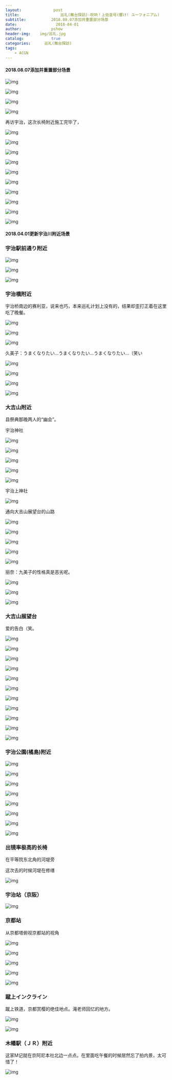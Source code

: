 ```yaml
---
layout:              post
title:                  巡礼(舞台探訪)-吹响！上低音号(響け! ユーフォニアム)
subtitle:           2018.08.07添加并重置部分场景
date:                 2018-04-01
author:             pshow
header-img:    img/巡礼.jpg
catalog:            true
categories:      巡礼(舞台探訪)
tags:
    - ACGN
---
```


#### 2018.08.07添加并重置部分场景

![img](https://nxpfnw.bn.files.1drv.com/y4mRHfkUO3ZBG7KjB3dzK-O8_0ZZStJZURW_gtvvAZm_75Nl6vnw3LBLDotNfiv4MadZaFrNbAtKAySNEn7D0j5ynq1GZ9oVJrhkVyRQKeHL2dfeMcHNdY0tTSacA74v37zM7X137XlEAASDNEtVuZcXA6hIn34QysAAmpuqxB_hLA8HAN-u11nVZktE-IxVj2OB80X1_6YcxQfHo8xl32ZKQ?width=4032&height=4447&cropmode=none)

![img](https://nh99nw.bn.files.1drv.com/y4mGYWqSI_dLUK2POKJgLSUKSN8dbxYi8DP-J7arByjUKYbxCRJqlf3fseu5N7-U4tZactPCtdslR-VW6WFJeW-FdaGbFTFaR34FsETduJU-sYNAcb1CQsTHfEVR-s8l9w1mA9L10pgv78Eu04XeXSq4xPqkjr-HomrDqglyFTbn5QtlVwyNRPrDue7Vcuke2F_R1VnYvlY6rXO_oc--9TXoQ?width=4032&height=5290&cropmode=none)

![img](https://m398nw.bn.files.1drv.com/y4mNHOTSGpEVQMpLQHdVYEOuJ0n4yQm3JxqRNAVv5nQVfht2r8V1lCezCXqZSQ2oSLsDEfUOTN0Yygaqy845Xxy__6aE2O_lWoMJZTg7MzAVDf2ZFVWw1VDu7Q4pMXhM2MYCsxFaRMYJc0xXOnmmhBRPmJDBMAFEP0lnk4RZR_Kk1yjCP_WG56lBW_j5v6EUrW0qMbUjN8PGa671aqyW7IZnQ?width=4032&height=4629&cropmode=none)

![img](https://nhpknw.bn.files.1drv.com/y4mwa1UeaEDBnbdNdRe8lGsj3HyslD16tTmEOX0863S3_dcW78x1lutL6XXMMAeqOKyDRX5AbxG1u81A3G1MijDEZ0NhcMUD-woDglKAQzmarcn_3vGbqrxfrDpQyV3i2caA3hBH1fUpUIBJZrIAATM68oPnLZMrPxpW734xzbtI3V_-hvGu8jRahfxYHQG-NKbV4etM_3TCr28kszuot64mA?width=4032&height=5290&cropmode=none)

再访宇治，这次长椅附近施工完毕了，

![img](https://nh98nw.bn.files.1drv.com/y4mLTx8oPs3IBMPSb7xAplytAKtIy-QWlrnYMqJbCIDVvCgbO72o1EbtAIdQSc7_PWO3YWevF5gHDFG5h_ULGnDWALoudfpoCArJXfZipCT9VimwL0yjipU1IRsWJyWMS_V8pVumKSbRwEDGSS5Cwr3h_4PTT566fSgW821nU4OKEil0Gh9ttb0vCMOlGeMQ83l4X9TegfU8jASxAOJAa4Ucw?width=4032&height=5290&cropmode=none)

![img](https://nhpenw.bn.files.1drv.com/y4mnH8-4Bqb0vjyHubXdML6jV9bfe2AZjpI1BTEFwdNKpNNn6OM3ZOtSWLN4r3r1FE5Or2t-SqxOGANDwqHr7NbWbqxwXARv2ZXUXbekqitQ_mykMDDf6qIt4gkxHwP9DJFtYvPSZ8QZFVRVJSqnnGd5Ood-NVSZf0lXG1FWV_HWBbqZJBIJTVwADgmsNXml8F24yf_QihdnFc46Qust4AjBg?width=4032&height=5291&cropmode=none)

![img](https://nhpfnw.bn.files.1drv.com/y4mIpca1xjO04eqIeUq9IJrz6vy8hqW8w1X5crjmiCfytrqulUmTvTCxeLwTnoSLS9-hqgTt0LN3peK4ruZueMpJdmVfxQOoUac7k2I9FoC6LQjNPYfxnzXG4HjNOo954ZnUY0jF9kp5D9oea4O0qdi3_lvmtWGaw6DNhu9XN1AYr1u919fzMD5QXkAa2Oy7IxmLpdvNQ-789hD9dTwT1RCQQ?width=4032&height=5291&cropmode=none)

![img](https://nhpjnw.bn.files.1drv.com/y4mD4XMAL8JdzneriephTyQWuxLh2RN2vLD4QXIOzj3paTjCqM0LdPBLKJFQvIOu2ExpJZpUyPMAQQkxFtNg_-3jlFLxt-rCWPF24ms8pww7bdKzCOCeByfRL6NhtffiwdOAZFzSzQ8O6sK5sgTA3CBw_j470ta_-MdKT_DkRQEfBMGnbezVOhDVgfCfH7Rktw_IxgZqERmd_ivL2mT7jEeyw?width=4032&height=5290&cropmode=none)

![img](https://nhphnw.bn.files.1drv.com/y4mffYasciabCCMCW11_IpeJCJ_OWafrfyERQHWnM9rWmJMqN3x2UghVHJsEyDDTSdayj_vDO0i4SMCipUQc0t5krEKpAaiC3q9eBO-zvGj2_zmBerfbZ-d_djjlszeUDgTROzGSeh7ql5YzwYCmFYyp6Ug8lhQ7ivKCgJByiLWAK8FYJ4XlDY6XmlbO2yBZ7ArxKnISFRXpjzLhtJ2XN9CCg?width=4032&height=4457&cropmode=none)

![img](https://m3plnw.bn.files.1drv.com/y4mvrHt4_o9BIm65fWmv39kx2dSQl3yN2uX11PvId-zIXlH7Ar56YwN8SCdoTG2L9hUSSnktvhkEmymmaS_8pe-O4RhAzVDuDJu7CxcJN9BYOVMVJwuMic3ikMOcFtjB5eIZ7gbnHJepNHDS1Eg_PRWRz7pu90U0Nvn8J6d26X3AsY29JN_n5gqUlsKlfz8KiTaNnZ4SI5AHKsCF65t0UtjaA?width=1684&height=1885&cropmode=none)

![img](https://m399nw.bn.files.1drv.com/y4mATGC4RvPddhG2UaDNRpetdOnt8YOP_uK3XJnnnpd4x7NjC6cB4l5gLIgibA1hWkIfDsN4p2AYW4XTHEKzpXpWR6zQq9y0Tln0i_kiCAt9OW1d4sQg66_iRQrwWUFoohoN04lN7W2Bn3FIN4-0zxPvXj_KSAklaOsn3xylTciVSl5szjQXMNMKZTsukX1V5Y0cetBBVEEL7EQO7RN9n7img?width=4032&height=5291&cropmode=none)

![img](https://m3pknw.bn.files.1drv.com/y4mI4lOSThPXx1fQEwS81M7Nb19DvFj3Nj1itktRxfAM5kax8WC0D6BpFqF4-PSsJ5rSwBSk9fCnAvUJNzgdQguriiU79HyHOjYy9MNbUFfoNgRZQobrIC0HQVuMNfHskzgbVRWNGbsrZb8DxF6d2FJqOC21YcacSRsBy52Lnl1ycbs2l5WFLiWV4CpaQA-FGkf9lhYyEEw8tKu25uaw1w7RA?width=1744&height=2506&cropmode=none)

![img](https://nhpgnw.bn.files.1drv.com/y4mu1pJG6kMDsG7_yEVLhM0-6MFDpM_vpvoXCADnh6VWGkdm34FBLyLwW9sbQusCbPKVF85v1NGiYQzTPirWj-5AwgtRzBNxcurd4lSdazPqvr0e0-6GT8iQS_KHmFgNhJgUNTn4RMZJemB3wtFVw1ztPq8kkeF0FJcusyNd_JkBvDHYQw6wfuKzu8vCJY-DWg6Pw8OnSIMD7Wl72vwfjX54g?width=4032&height=5290&cropmode=none)

![img](https://nhplnw.bn.files.1drv.com/y4mZBGhogX_P3_1gA3pXYnFnd5Apn7zk9RfqwV0R01FNCGRkE-nVP2xwkoNpnPCodwA7jx_exK9NnjosvKQhkOa-7ecBkl8UrAjXqDUSfWS4dGpX_DpIinw_BBzH_6y16URUAhFIwdUuY3CE6h3q4opUcwfv1hJEVufg2EoHv46e9HsOedyK_UYy-k2rQaIPUwn1e1nVCpQe8_3M1kn32_mmg?width=4032&height=5290&cropmode=none)



#### 2018.04.01更新宇治川附近场景

### 宇治駅前通り附近

![img](https://qmyatg.bn.files.1drv.com/y4miAL8CFmPGGEIpqhqCk-dKdLKqm8EC3p9N5SAItt3A3rEERgQ17Td80VxqWcdJhtQ8Q8OZblqZU_v768XJwFJ9iDshiOaBWzJ4hE2Dj_YDl4T9oHfK2Ht4I7ISagNFmm1nmKSoCpOFu-y8Rz-Flwph7e1F_xBmq7B2Wt2VOrKKNPYNAQ8RY4Gy0jQ3zA1OxmQfBhDl55Ztbp82ZzDJ_q-EA?width=1200&height=1598&cropmode=none)

![img](https://p8yatg.bn.files.1drv.com/y4mDJhTTRwLgTQgpkeMCA-yCPNRfkrcwwi3rmYgI8L7JlYp7xHsLvkBWJ4SnWeDnUuVQnlSOkhP7uENcD-bvAMVotb3o-tKzmBY2hbZlmRrJHLXgX4TemEHCEW_xvzRIq0a8NSmYhbNwLFVSaDSUc8Y9NvoCDDNMPRiAsqozwLtq7rQbOM262bs9cr7EmLttG_QZ39Iz3kBBtBsB9SxjqlM9g?width=1200&height=1598&cropmode=none)

![img](https://p8b4tq.bn.files.1drv.com/y4mZ67toQXD3G5tb-5HgCmrBkoAC7FQdYiaI2HDUTl22Ghmh6uqCervJheHKWEd4w1swfILWN6ECh7DZbP-AidQgx-t7zF6-H97LKad6MfRYqmwO1Zz2j_m9A3x9uepc-Vk3WehBr6uZgJgB17pO9n7oTTnvp5jEMr3jnlNih0nJXV0wRXr5FxiTBfbE370YcWImNZp5IBlhlpnGon63RmzgA?width=1200&height=1598&cropmode=none)

### 宇治橋附近

宇治桥南边的赛利亚，说来也巧，本来巡礼计划上没有的，结果却歪打正着在这里吃了晚餐。

![img](https://p8b3tq.bn.files.1drv.com/y4m21GBIN53ryrMyCV5WETzC_3yGvQDAb6MLXAZ_f-sBMpGEW316U660CMaUrgSWhgCVLV2mN2adsMCwyg1uMdCU2uJ3g1cgLr8VzcEEJDZ-8pfZaSJSK7Acnx5eyNMSiMlxDL_qM_Rh71KkpjVc5ujEsnyP9JgMBDSiIeuDxFqH6iTneXEiSMT3wNQPUnJUGL974M2ijXQ6_JngHWvGppTOw?width=1200&height=1598&cropmode=none)

![img](https://p8ygtg.bn.files.1drv.com/y4mO1aQBdNHn2luYTru4txFTYor5pVXlkt1EAfJbkaiQX4Fz_9UbDZNyknOyjuUTzRioAqcT3HCiofBHNw6j3z9Kqj83osaezPoL7iphXkrGNwkXFzhA9VWXwyPQyg6JdRycHjUfDpVhHoHeTtYhTFJbBw7i58MNl3zW4blrZZlGb7A7asFLbXTDC9Mky_moolVcQCVBIhnR9ds7KRPFBIQRA?width=1200&height=1598&cropmode=none)

![img](https://qmyctg.bn.files.1drv.com/y4mmjmUBYjBuB0W58MZ1ij2v3p4NZhw1nyjonvtGMZY1lUAQD0T9Y-vmSJdMPBFY7qgSCtwkC3Gja2B3HeXGXZQgo2GoxmcDjJqd8Z2jc3vROzzxTps9UXXCta_F-zycxWaVx7cBy4klVfM63hNe-FC_zOz5Liz5YltE0UhdzpZoIhrNn9oujRLa-hYEUhxX8OhEayUbhB6D7Ja8YMoOLU6GQ?width=1200&height=1598&cropmode=none)

久美子：うまくなりたい…うまくなりたい…うまくなりたい…（笑い

![img](https://msbqtq.bn.files.1drv.com/y4mf7MNHc8kh7-PmF763Eta2uR8Wm-LCDUPP-sm-dpGPhNXnjM7c0mJFpkAw3IX2i5RDR7Gevodh9syYPvN-twp409kAJN7FAIX7yR_UGMUVjOUe85Uv0rBSJeEmoHlFzNVjvpUZgVblqeqWfpCItP2TxiTZu_XzQh2lfONAsNu-rJMMvMoHxLCGmXMzUWJdi5fOlDHMajEBxhvYOBADooHRw?width=750&height=984&cropmode=none)

![img](https://m8ygtg.bn.files.1drv.com/y4mxOLxJ8rNw19RrR8fkg_Jj0q6Y0ThkdX_yZwNtVlk9Y8K1htINQAnQ7n1G-HjnNBUaIGdHclr64nA4UqA5c6kou9Jjl2pZfut__cZVr-IaTW6wZ7xCp-FSkmlSQKLoANEY7pyRxCu0ydKSDuPsmjfoXn-exqk6xUTtTG33S_WcO6V5RF5LoEtHXnBxIsJprMjzj9iBNaBg2xYtl7GpMY2jw?width=1200&height=1598&cropmode=none)

![img](https://m8yftg.bn.files.1drv.com/y4mO7pT7WXa7HjM64t6_mJ7f1Za1TSO6iaoO2Lu-eo0iECGuVbZQIOO9_6C2nrXsoMT_JVcThSnw_Z_uRXGAIV1GlWohCRtGdknEzj0ZrEsi8_8WQumHHZiS3pAi3gf5m6zKSXDJOln--Vf4rJw5xxa399KsY579SFo_NwZ4xh8cRwvqIjmDEQeF5uvaokq_Mh56H7tyVYTo6-93VK83bAd5w?width=750&height=984&cropmode=none)

![img](https://osaakg.bn.files.1drv.com/y4mfDhrCtJV69SAaoF4N_WNpnU3jW6cRycCNXSQalJVvEihB-ZafrADXBBgrpABgE9wgGYvAG-85Ftx5lEa_7EfJNlBFAGKMbUUg0mISIfEwRXzomkHTnz3wzJQlQOagvUwvEicDuoG0LYWtMsEiNU0QjhqHx1ioNTqdx4VqheNw-Kivmto18K6ipwFPzhCBi1JIwNlz61sX5clYdjZ1BMp-w?width=1200&height=1598&cropmode=none)

### 大吉山附近

县祭典那晚两人的“幽会”。

宇治神社

![img](https://p8yftg.bn.files.1drv.com/y4mdLRmQrxlmDgAZrpPwUOKemROR2qPmmSj1pcfmlUGHaJPvxckVhHAr3pavIIPO6XXZkYL1SUvfu_lgbXEmsHsd7jEi1yvhQPhIk0ZsGM18Kc3dbFCxv00luxP6glTe4R33ebqyvksEiTbwAc1FMgTlGiZ8slJneQPZsFxguaeodg7pzYxGxKvA-L-igma2-p5g13lAhFrOh9Q_lUclKKbqA?width=1200&height=1598&cropmode=none)

![img](https://qmbqtq.bn.files.1drv.com/y4mvmmNv9CMh_FHb68imsTetDWucTtXov81VgcwmfhxTYPKkr_G6FTqdh1DYnWqpOBy-WBW0js9ZinMNnr_d6qMHXI3j_Af-GKGDZp3FBZAxRqC2IfbK7odRBPfgo9XlBI9BGiGTpc9NQcyYVC8B1wQ-IPjd223mpPrQKwsz0wkeFQT-VwG6IesxFWQPmxERaJbmA6Q7PX5-cHJLOjhCirIFQ?width=1200&height=1598&cropmode=none)

![img](https://qmybtg.bn.files.1drv.com/y4mE54DI3_5S8HLrPT9DmpSvDcqTCdllG0cJi9Q6OgfvfPzpEnlAUkJlLg9FcsD7XXlmC3cEj1Gh1CvfD-y-lZxZ54XdWt-EMuMWL59aA1F_hYnU-9CyF8OoUi49UKNYI8wsOWU6vIdxinbTI0A2IPp9EXf0tXpIvzKThcyHu8qbsv7coczbweA2yD4s5I6LqiyGbTi9GnbZYthtRYRehq50Q?width=1200&height=1598&cropmode=none)

![img](https://p8bqtq.bn.files.1drv.com/y4mxmOMg72DJoqvC1D1c45ttn1Nasf_IEM6TN1SBmRkI90usQuhnqcpdmuYoUAeT-wJul9f2YtUl_lydz90PMH04qt7l_JU_R946FwJWL2s3ZT7oDCdtg4vUjA5adCjzCrm-t_bf4t7EMv0F24QvNg2gn0G41LQ98k3ulqaq0mIYkhqYu_1KMzeDsn8X9bypRi7WE-Q7onTJ5FyeepxuizQPQ?width=1200&height=1598&cropmode=none)

![img](https://qmyetg.bn.files.1drv.com/y4mfL7VHkKgmt7qHWgh82KnVU9fFkcapY_cB7mmz_-3kZgRNuiZNc2EuHmhs8sdp_Koa0hzvQXEoPGSBjlhANrIqOxosSb-JbEOWZ-yZ5VmiNfZ1amkfYsJLZJjeRo4FpJoMuWqt0C0eZLovGByqj9mGBtrpISovDZzhCr2YA7Yuni0lUmYdYk7Yls_ywldlspuMMnFgw3gPhIal1m18FRa3w?width=1200&height=1598&cropmode=none)

宇治上神社

![img](https://qmygtg.bn.files.1drv.com/y4mrSqVbpHKIx6aVnn7bfPQwo8HT60_6kQ1WmfPGG4jnrExwtV0Toeobb6Uf2Uf4l5pdWEEbepnkxaNd8p7SRJqzcnZHUxJkNTpnRieo78ui6SdsUumN4sV7f8hIIvzReGXIrr_rFBBU0awrLWGw3GQ0Gh_gkNzurRM29_RVa7g3BE9-pd8iMQZaZ6-bEuGy3ZycyB_Tzpf1pfKOejQKxmXCg?width=750&height=984&cropmode=none)

通向大吉山展望台的山路

![img](https://qmydtg.bn.files.1drv.com/y4mJhg5DGC4YgQzgJ29QuchB6C8GM-dFB3v3BEEGy1IhRSZNQNP9I1QmVYD74mcEzXnaR196xvkcMi9VFlVpluYFIXJWi1QKNQWTzkpv16WHNd1jG4fciC30-JqA2dvZU1jrJgH-cv6LQUD0qcL55NiX66Rjv-yCe09XfzDlXcN9lejEb9qVW57LSIKHhv5DcFaMy8W2YlKSTT7c3l2zpjoiQ?width=750&height=984&cropmode=none)

![img](https://qmb4tq.bn.files.1drv.com/y4mfreNzKEPN7aggIj4lzr9ljqOajhLy2hmwDrJLRKbDdEjgLlO3Vc6ckeRRBMCaQYlAJyyoDKTK_5I37vv4JYho4gAe1_dN08DloyaXnR4xW3Igv_0aHrvc9Eut0nvkSJaj57KogJHTpRQjQG5cSDmdGP3Jjh5FqYjuzARfh-un8tJhrv_8_1abPgFylIgzOMxXThiwWawjWrmh5L-2DIRmw?width=750&height=984&cropmode=none)

![img](https://qmyftg.bn.files.1drv.com/y4mjf3eLlsPGAKfLnnBlu8cIiTJTHDpAmFoGd4KLOqBw301BxT7tP6St5rDjCklZ8JSGyJi5aYplp5HoKSlhuqluud3xBlxvQmtU3mq2Nr7Uiit2ecgRItn_k7M0Z4fIq4KDZw5rY3yyVSoAzIcQzuW4UmeuZz9f-Qujeh1_NWTfen5_oT0YwfVuuC7gp9tNEbMCwBLKFgrfkNlY55v0gPaOQ?width=750&height=984&cropmode=none)

![img](https://qmb3tq.bn.files.1drv.com/y4mzDBdRUIhop13YEFDoL5-FFRTh0_mHoD-hypxfw5jYUivxsf1yx2DUP7EiNVsi9f6v4rO-_rS2F-CCN_K9iQ0Sylf0pOgiu2SQ9GOw8975r-SmzJGzmkQN9WLUJKU5U8oc6r_U0cKNKc2_1X1Ck_QRGTk3lpe6qT1mWi0PpyQ7o3lnwa9RImrwoL2n3hotoZYZ9je_IElDqDV23Up0XdYbg?width=750&height=984&cropmode=none)

![img](https://m8yetg.bn.files.1drv.com/y4mXNKSZWqFE1nQzX7OtqN-5f0vnav2_On5pTgrvscSvilGNwnmOclz9f_OYEonXG4Cgolzy1OwpDWerfTasBLufWHAp4wMqXyAYMhtjU0XrPHuewCvhopGnuTgRuFYZyY_jk6hGZKzcYRiWlvlfTNyGB-pBD_XkuE8LZuuyrQsHoxpKiEE4jqXyHZ445v-WYTI6V2kna3YcBIXs4f5vMNLJQ?width=1200&height=1598&cropmode=none)



丽奈：九美子的性格真是恶劣呢。

![img](https://qcbqtq.bn.files.1drv.com/y4mN7gvihUBCfjhaRDb5S4i-ydpphxIgvqS4xPYssos8amd3wam1U8btOw2vSgcUKf_DM7uadqkrf2UyKoHGChueiUQ_knuXuYpsAdDVte5Z1XnFN7XS8ukYqLpyEgG9RAbdxcSMaPB3eGoTNPrSeSDygLFgFvbl9nqiIDDbN5vQXkjV-f6y6spMFQWRaa1ueoDiYuGF3IfJmUl8jUDIQj56A?width=750&height=984&cropmode=none)

![img](https://qcyetg.bn.files.1drv.com/y4mz3t-LBr4ZCh9ODYjpDAbyJfH6uZJ9_5ciHCe4uzsov1gpxtdl5lZzJlgzRzCfhwdyLlUahgmBhP7gVXJ0ZpHkcxxRIARkPrVtXHzXLo_DpyIVKb0_OD57czHCn9iCThZJe0G4qkdG1J8d32-8QB6PhLDvJxwTqSbjx4FdSoG-AXIIAue_-pCWpgGdec6sPcMgMDB_hqlDHtQF3bo_vQiPw?width=750&height=984&cropmode=none)

![img](https://qcyctg.bn.files.1drv.com/y4mMxG6rTGrL6wHp0Q2tR6ncVnopwaO44-4R9kZOgY3p9xeyo6k2z4WHn_9ADVKqo3QDNDkeWymtHCBMMAADLwVcxE9UHdVpvIKK6gYW1SCN10BB9tPg1kIBLXoI3LaK4OeZ1XbsSb7akJFPqGVmwEDUEcbADnHS29EOtTccPWUSEIGKpTsNpFDwL8F1EsH2ZMbryVYNSIa3J_cqArsvtXA5Q?width=750&height=984&cropmode=none)

### 大吉山展望台

爱的告白（笑。

![img](https://qcybtg.bn.files.1drv.com/y4mSkX0cKyqU9syFhIIHeM4B-NqL73eI7eeUJLRzCtnrsI8GiCPwhr9iyeXlDSq5v3nxLCXCdAntxiIjQLTcnBYFsvg5ILfx5EtJ7-v1-Yl9Y6rkem5yOHO99FTMYTuf8RHLEpiW_eB3pPxv4LHZ7z75EGtjgY3wYsYpNvmbJP_eYoZhjY0E9_LJcle-ozPguPtwl-PbNPAktYzjklmOVhukQ?width=750&height=984&cropmode=none)

![img](https://qcb4tq.bn.files.1drv.com/y4mSCQvPuzNK0AJq5JUIkXSlxbR21ZReuzwhuASJEItNwUT9eRajXBQKPZcGLfNzx0s5L5VhY4h0ko5prOzxV9U_TRCS5ipp2LecH0OcNTaqWvduA0Z1ODsYtcWd5Dxo54ril4MlpajiqxIkCgUMCDZzibXdE_IAL2r301UZuK-PgGioUWyU-eeuRx5_krQsDN2dv2pQ02mvZD3_y8AAjOJMA?width=750&height=984&cropmode=none)

![img](https://qcyftg.bn.files.1drv.com/y4mL3CQ3M4kFFj1y4X_sm2S-95yIZ1zVCFDv0dUDtdDkVjpDD3bwLomm8ILi06zzQoJ4FIOt2utsOyv6imijY2jL-52pZY8lzZW_67aKgsrnDZ-W6bokvkesvGW44moHW8gqdn9IGj_mtmSF8XLvkfNvc4xukVc8G06dQkcmnhNpGPUJD19P2cCwJmbZ8w5hHEfKEvo6raeIMYN4inFj3CdLQ?width=1200&height=1598&cropmode=none)

![img](https://qcydtg.bn.files.1drv.com/y4mmKbH8kxeRyDBr1ANMfFIyxWZknujTGDkAIGSY97zl8rm97jGYGGa3Ds9aF3rEDg5oJ52__1LbNSpMAP8vFeWuV6mx7XmJTz9cGphs3QMfTeMx9hwcQN_DJqQ3DyRB_ZQm-2vdxc74P5teH9TCuPLd8nTa78n1_xcpMOtVcFBkVLJDt8YYnrJfwJwJhL5HrBvy2438tRF-poTktaQugbp0A?width=750&height=984&cropmode=none)

![img](https://qcygtg.bn.files.1drv.com/y4moGJWNT6l_2hAcEjN8B8cNnqUoK5HKfLmLhwYVnruilgCL-EAOiKJyWI4zGFVQX9U04BfXC6-s7dePOYImq98ud2g_56kF-W-QyNHGTsFRXLppaXgiECwhLCbemhnRPXK4GWHtVbWZnkgkh4BSmWsHqZo3bnSbkvYlQdQaZ2LOGeATH7rroE4mweNyYWn27dS8_lfYhNCsuCxJJJkrLXmdQ?width=750&height=984&cropmode=none)

![img](https://qcb3tq.bn.files.1drv.com/y4mq5JUnb4xFqYXDf4aXsOPaURTR4fNu5jEwmRqVxPkEhUrY6OysIYc5JSkuVGspuPa6VCdndTU87MvHy7SijidHQTJE6raa0b0nVGBpt0yN0_3YklJKxlGo1ylAmxb42qNuWF7gkvWRG8df8HEQFhjmGBppNA2haYMx2K_8baz4i-1QJb-DXt9LcSJVK26vllimgsVkhUwpLa7ZPRQqOJsaQ?width=750&height=984&cropmode=none)

![img](https://osadkg.bn.files.1drv.com/y4m7SWQUPKp0ZrQwLuJSg17bnYby1QjEWVZduBLyCjMQ0CvDPCbrHVeP3Y-XaI5pKDuYH0RUEZ_ILeG1_IT2K_Va9rkaP9paofhmDfO3vKhn-ELKfZkqSjOERyWtD4_IWEmLWkvj1kt5jyZM_f820OfNzzo4IENh-NItHBVSVGZL9SppZHX6pOsymE2ODEP6RSZlo3AWg96kr99SoozCYF2nA?width=750&height=984&cropmode=none)

![img](https://msyctg.bn.files.1drv.com/y4mPl4eQGeGJVumR0r-yZfoyYzF57Q7OmOzFhXwZ37IZ2SLjEhsliKOaC96oXC_S41oBccoj3z-E1_rXn98fVQ7nn6Zd3sosCn0MkXvK2l227MLy0XdVQgdfDMS8k_wxYmgSF32Yy_Ayfy1rfRmPqLhUnjL-6BszCSa6xFyS2NOyb8ybAOGss7c2mGQNYumqEZad2NOBDigiImAo4mUZJT71g?width=750&height=984&cropmode=none)

![img](https://msyatg.bn.files.1drv.com/y4mNVrrigT2rmkrIK3gieomETKWDOd6Ybxh70dMrFnsdwU0AX_v0w95V8vOT46qSHUXR_lSUcfgSCKbESQbBmkh7lvOl8pYZsAV_W3Q4n9iPBFtUrUn9a60BsvxXYws5vTd54VdAYvDEiTaMtr4sFeCO_Z7t-pXbKXV0_06mPjLgsOTBN58SVrsWveiTpAn1cVu8DgGytCpJL8DkZid61Afqg?width=750&height=984&cropmode=none)

![img](https://msybtg.bn.files.1drv.com/y4mJ5C5KnphNUx731DAriEwxd7aj-SgJra8dw87CWkW3FYh61Bbju52edTMVOG17Hyh4Ljn7GZaPvWaeomktWfjMi2q1gVGoqWa-2IkaZKt7cB2s74qHHJ59JK_JYRC8D51HwDBkcsLmOB9v0SP2dG5EUyFqTj-NhHhEuZvOeaW-6bR_UDhHyR_L-WUIyrF1p5jpQZURFxM2DONg8u8A8-Eaw?width=750&height=984&cropmode=none)

![img](https://msyetg.bn.files.1drv.com/y4maHoCF8O_mws9WkA8xiZQ9x3ZCJK0AbCGThXpMTLVahlWTtbGo7gYUNunUPP5I-zD0CiPS1g_TalIfKr8snU6ypBCQilkfPjw4WiZa7BURDYms73ZDWPf9OwO8Rrqx638kI9HjGX3n2tAmSgGj6PF5USqn0Sf1d4Q6tPA-egB_gFrgV4uyEcHOD8ihBfgaCUTTi8xPDxHgfYDvDaebwkeJQ?width=750&height=984&cropmode=none)

### 宇治公園(橘島)附近

![img](https://p8yetg.bn.files.1drv.com/y4mKbJ0F7w9U010BI46qQxOpuqCDqygFXDT0whqgU6DCOSkBwyHZ5NwLTcATDKFmRtwLZj23dMuGH90d21Ut2H9uO3knce9fJn13xfLeUOpb2-p1jJG6fgwq_8v8UqYAIAHCp83QV_T-8z9GRTd4to-VBODBnh9cBtw8oDUF4f-pKaCGHcC-kNxlZcYf0v05D8IAbsCZaHYM5sc0FodYqiL3w?width=1200&height=1598&cropmode=none)

![img](https://qcyatg.bn.files.1drv.com/y4mnp3HXVi4ngJEdFRpXJxOCmbYGv7r6ZyhkjkWyRqnUrkRvJSWHcdnR1ra6ymZcYvS3JepiffkIJeiBQG4valDG1jd4yzurEvwb4YEGutS0QSwCdGO8Sjq4BSiyjSXr46l-a_TQDKt5UPV-H_LSY2FuecxP_Kd7sTDUTKq-FW85WGIS1SAHkWtXL066shMRUiUThdMtXw6eP2sDLvU1DyidA?width=750&height=984&cropmode=none)

![img](https://msyftg.bn.files.1drv.com/y4m7mkJKteE4tugoWc-cqnh5vEfaY2VeMAEj-v9Gz3dl5OYF2J0FHuI14yiStDCaDtf4-F5QWRtBAh9SzglmQTz9n5b_LEmiUoiduX33VBgdO_dMwCUNkUacqJWytwR3O0FOeagOtLMOis6XzTJvlFTlVy-TpyIbkbC3cfkDE8xrpyg8na9YojPuXWxxEPxIMP8lY_Eha51CvOoADMVnvhhFQ?width=750&height=984&cropmode=none)

![img](https://msb3tq.bn.files.1drv.com/y4m4dVEVB6P3_4qBtlj4vaXh_bNewBbUm3DZbqIMhms4H3PRgsd-cp1A3JaHtqcSzvcbOz4NZthuY2vdCrdMXprQXZUn5ISm0kzfDhSr7PzxGWok_4Xt_zZcEEJlfDLO58_2nhFy_LTp9lG-zG1m99_wmnvZ81FgkUqvHb4mNfTprYS1J6YZk_4V3XTDV1E-wj80_JwK391G2tyXXW1_MEEWQ?width=750&height=984&cropmode=none)

![img](https://m8yctg.bn.files.1drv.com/y4m0sPJkkkrRAqc7i309V-x4QQXaq82bKGqiwJ8Wtih8-1sLI3NqsFTaiWZTsEmnyagIUIasUvW5cqf_88Lm0qmrFR7vO5HLyHag5FqZZcxLdWYfQwgW0aYmho50CMTJRk4BTzSpm95OQlfm8QjAOCOHYuBJYCIT7MVDbdg49zwAsKWJdcAjkrI7ekKPhkCsdA2HwXb94LN4PB0Hqt7MFuT1A?width=750&height=984&cropmode=none)

![img](https://p8ybtg.bn.files.1drv.com/y4mfakij1kSjwQWiZue5_jA0VMylcUP_2_KiSIQGz7muaMlp9q9vHUoUI8rnwP9vR-ws1GqGt-quXcqC6Bxb-Ez_x3a789-ELcK5istTIBXR9mKD4d2FyfaTCmd9jItjAB-FonhQFR7v87F9d5bPFGr1LxX8YMGiLveo-wZ63U6I3i2A3EvE2lBgEjIMktii0mVRfaq0F5PkgLfyVeHtt-7jQ?width=1200&height=1598&cropmode=none)

![img](https://m8ybtg.bn.files.1drv.com/y4mEKOVzJCEcfQG1GBDp8WEbu1Z9qxE6FzO_v7X3lCjjAK1DPsTWgs9tBZkv1O0HeQ9JMfJNN77Q8znZ3B8hfEg9itjhap3DPua31FAHPWC1PpffMZfvk47QWZlyyk59QGX5F8K-nY4cfWoTnsSIgOwijXu2sgQvHLHiZHlGsRbRk_L7tHcP_3mWEEqebcPFdR8Rv7wKy8-A88fNdcbF2QHug?width=1200&height=1598&cropmode=none)

![img](https://osabkg.bn.files.1drv.com/y4mX_pOY9u-g8gDcLZUJX3BJPLd5jVWle1lkiBouaDXvsiN-SAe9x4bJlBbXFPm9WcanQqTWbyy7amsGjqJJXRBNKs2Ce1mFVcnxCBl5kzmE-8rH_KG6md2pJpaMNJJ0PcagtwNubzoWqLwHbmYX-iNiee6h0_efM6U2B0-9bItHrbPwQVh1VH-rj0ANxSVn0LxaNhLwHrKtrN7ZBR4bn1Z9Q?width=750&height=1423&cropmode=none)

### 出镜率极高的长椅

在平等院东北角的河堤旁

这次去的时候河堤在修缮

![img](https://p8ydtg.bn.files.1drv.com/y4m1mFZV0khJgJZoJq45FZRtSOIh0irojY3nzrxabt5rx40NEqivZM30KZWLqqyxWDFRkXFdgwbQFQWwMoSW7XZfdbk73_wxTMQCvDGdkZJkNQbxGIJlWJ9AgUCer3DkuqWloQTv_qKNT6I1QIpXGmC_X39p3PrmC5wYc7bbp1I-O8Th317_t2TJRlf5awnfkn2XBY-yU76PiTY0bevayuWyA?width=1200&height=1598&cropmode=none)

###  宇治站（京阪）

![img](https://p8yctg.bn.files.1drv.com/y4mAUyASoJaipBAnol_Ec0FkpqZ97_nnDv_aPAQONnDI5y_FlEplvb0MOsQ-uuCfZYICYUM8xBmDUZ-Qmh4GtcVOvO5PrRITUA71FaRN5YgKNhg1BfiWOl5iPBkie06MhwxsXwQRJbaxtDbewhdgO9JvUhG9t0UD0fGPeu0izGUWtW12sERWYJV04tffvhuR_CbJngxlwPrROvJJra7vUfAPw?width=1200&height=1598&cropmode=none)

### 京都站

从京都塔俯视京都站的视角

![img](https://msydtg.bn.files.1drv.com/y4mbqTbOVEhs1M30WbAzU9DgFjC_R7YCkKmkE0cGCpizl_RoFEjkl5mDwFiOL_MSbI0xh3x26NR81K7Xxakbtn8F3dYAG_dUaMBWWJxYRgwx4enG5Bjx3rPcoESZa9alrqwDueIF1w6wxPa1e8vxgJxbNoY-59OQIOeoF7hocYQPPF8xfzxbu27FAtGH0Qs0m7CnWh1NQ9YBCoO5zgWPhhDuQ?width=750&height=984&cropmode=none)

![img](https://m8yatg.bn.files.1drv.com/y4mKY9_Ik_1wVwwA1A7WdK1mnU_wzmxd6459Sh5HDUTWLhTDIfCZ1BF-PJJdrf-4Hq7ETbh1QeYCvNoeqpEPKwDNG0PYf1rT7N2X2von6Vvcu-GfDcaSepypxrYha0aE5WmMhFKa6pYWjG9HNHGou_WZ_ln9P_l6cXRfL0uQUa4DDY1uZz7PoeCO2gpKFJCB2wd8NUCcY51F7sMwhqgh2ooyA?width=750&height=984&cropmode=none)

![img](https://msb4tq.bn.files.1drv.com/y4mBhLlDRFb42Klr81_Zwds162LOji4C7RyNdAl4gBqFvSQD8wdftLN60Khq3k9nS3XtY-E19JS45Rk0vw6iIeE_0rPB1VJmr3TPwvFptS-RexnJxvznleJU-an5RzuaMSgCubBRBmyIoj7bT0C4QyO2gTbo-kaMt9Uc6XbaBTKuN9tC41MsFttBaXIq23kRPb6X6wk2obYtXliR71wQrSZSA?width=750&height=984&cropmode=none)

![img](https://m8bqtq.bn.files.1drv.com/y4mFucAbZivln9sO_e3NpRqwMpO24n6McwI_OOWNzADafipgOAM4XZdOTZ5m9LYNAypx6EWGDZ2bTuZVecyZkACQuxEKYLC6kVJbhMBc5U9B-lqRcCBFEKdr-lMGdo6VyCBjy7WZ8N9qn6NZgFZb9Qd6IgAjsmhQ94SoNKR-JMLIFK3K6dweSEhJp-dwEgBa_milKoKbmVNdSpTP10hhyzZDQ?width=1200&height=1598&cropmode=none)

![img](https://m8b3tq.bn.files.1drv.com/y4mJun2I_IAgqsv3kQDTW8Krk1UQi44HscsVhSZ_XnntwCWQa1CW_Ye6hQ-ALocba4IgNnwgeAnE56aWcXWcglc23WSR8byX8gZDPNEdTdVuUn2E7Q3LhLf-lc0PJoSbLziOVvWftVETcq9NVx8X4lF927HRNBjh4Gc1nLt9UU0x00lBUdmxGEa1YCsGT3H8GqFTjX8Ka2Xm8hb6PIGFAuiJA?width=750&height=984&cropmode=none)

### 蹴上インクライン

蹴上铁道，京都赏樱的绝佳地点。滝老师回忆的地方。

![img](https://msygtg.bn.files.1drv.com/y4mx-3oqeuO4VriXXKwHwFOU2alZnUgpIJBRDptA7_TdtjojwlOIVL6gylp6q5lRohh5lPjg37EOQYXZ7jTfRYSqpax-isxLopAYdLBvhh80yOdsGPuv_SkDAZSTf81Pq7KE99r3MuKXo5naj_T4w5X8yTdTKzI_mq7QdY7boxWNeyj16K6KbgY-22IV-swhcppjsydfctWwYeKH3HyJCM5FA?width=750&height=984&cropmode=none)

![img](https://m8ydtg.bn.files.1drv.com/y4m7Y7V2zlPYhIEuadq0dr4Bc-Y8e4-kEKes7hU_MLYgWVgmMgYW59uZcoPYKQrMSBRlJwiLUBOvaxFdwB1JjxtnkHFC1ZZkjS3uNhkDeL9gujRpGYEmK36nerO2z9zxXlL2Zlc5DvciM6-6jLWXn9dhYDEndOUxfGr1BkXl8l_JUQOuxbWU4_VRiWZ-aXmD0TEuH5Wu97BDBal3RTprggN9w?width=1200&height=1598&cropmode=none)

### 木幡駅（ＪＲ）附近

这家M记就在京阿尼本社北边一点点。在里面吃午餐的时候居然忘了拍内景，太可惜了！

![img](https://m8b4tq.bn.files.1drv.com/y4mFf5K3WZG1oAESTkZmBc8S_TsU1xI_2DbXaDuUyYkJVjQGq5ILy3Ss0A9hUN_ZviaH54Kv0RD9hU_OtdsKWhJlgIbAwW_kQcTXDcstH6LL9M97PgdtEDP1KU4notlXFmj9sTC-Z9_pWv36l5n2hQIAkBJolNJbwlyTUfNn6Ft2xdbkpHvrliNhP6ba9q8RmJjvKhJKi6TCABYOxgNvp7Rcg?width=750&height=984&cropmode=none)

